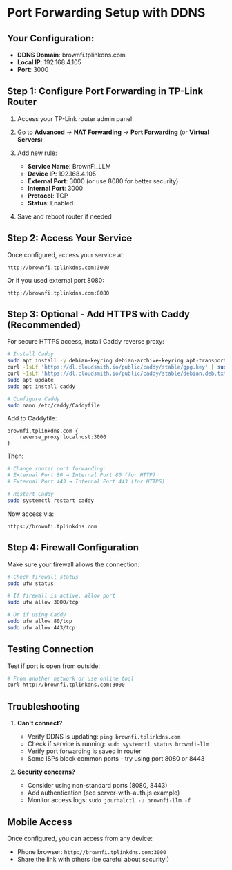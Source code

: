 # Port Forwarding Setup with DDNS

## Your Configuration:
- **DDNS Domain**: brownfi.tplinkdns.com
- **Local IP**: 192.168.4.105
- **Port**: 3000

## Step 1: Configure Port Forwarding in TP-Link Router

1. Access your TP-Link router admin panel
2. Go to **Advanced** → **NAT Forwarding** → **Port Forwarding** (or **Virtual Servers**)
3. Add new rule:
   - **Service Name**: BrownFi_LLM
   - **Device IP**: 192.168.4.105
   - **External Port**: 3000 (or use 8080 for better security)
   - **Internal Port**: 3000
   - **Protocol**: TCP
   - **Status**: Enabled

4. Save and reboot router if needed

## Step 2: Access Your Service

Once configured, access your service at:
```
http://brownfi.tplinkdns.com:3000
```

Or if you used external port 8080:
```
http://brownfi.tplinkdns.com:8080
```

## Step 3: Optional - Add HTTPS with Caddy (Recommended)

For secure HTTPS access, install Caddy reverse proxy:

```bash
# Install Caddy
sudo apt install -y debian-keyring debian-archive-keyring apt-transport-https
curl -1sLf 'https://dl.cloudsmith.io/public/caddy/stable/gpg.key' | sudo gpg --dearmor -o /usr/share/keyrings/caddy-stable-archive-keyring.gpg
curl -1sLf 'https://dl.cloudsmith.io/public/caddy/stable/debian.deb.txt' | sudo tee /etc/apt/sources.list.d/caddy-stable.list
sudo apt update
sudo apt install caddy

# Configure Caddy
sudo nano /etc/caddy/Caddyfile
```

Add to Caddyfile:
```
brownfi.tplinkdns.com {
    reverse_proxy localhost:3000
}
```

Then:
```bash
# Change router port forwarding:
# External Port 80 → Internal Port 80 (for HTTP)
# External Port 443 → Internal Port 443 (for HTTPS)

# Restart Caddy
sudo systemctl restart caddy
```

Now access via:
```
https://brownfi.tplinkdns.com
```

## Step 4: Firewall Configuration

Make sure your firewall allows the connection:
```bash
# Check firewall status
sudo ufw status

# If firewall is active, allow port
sudo ufw allow 3000/tcp

# Or if using Caddy
sudo ufw allow 80/tcp
sudo ufw allow 443/tcp
```

## Testing Connection

Test if port is open from outside:
```bash
# From another network or use online tool
curl http://brownfi.tplinkdns.com:3000
```

## Troubleshooting

1. **Can't connect?**
   - Verify DDNS is updating: `ping brownfi.tplinkdns.com`
   - Check if service is running: `sudo systemctl status brownfi-llm`
   - Verify port forwarding is saved in router
   - Some ISPs block common ports - try using port 8080 or 8443

2. **Security concerns?**
   - Consider using non-standard ports (8080, 8443)
   - Add authentication (see server-with-auth.js example)
   - Monitor access logs: `sudo journalctl -u brownfi-llm -f`

## Mobile Access
Once configured, you can access from any device:
- Phone browser: `http://brownfi.tplinkdns.com:3000`
- Share the link with others (be careful about security!)